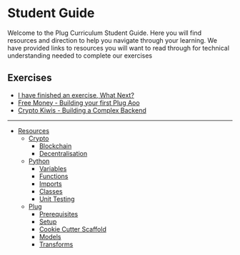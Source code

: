 # Student Guide

Welcome to the Plug Curriculum Student Guide.
Here you will find resources and direction to help you navigate through your learning.
We have provided links to resources you will want to read through for technical understanding needed to complete our exercises

## Exercises

* [I have finished an exercise, What Next?](./what-next.md)
* [Free Money - Building your first Plug Aoo](./free-money.md)
* [Crypto Kiwis - Building a Complex Backend](./crypto-kiwis.md)

---

* [Resources](segments/README.md)
  * [Crypto](segments/crypto/README.md)
    * [Blockchain](segments/crypto/blockchain.md)
    * [Decentralisation](segments/crypto/decentralisation.md)
  * [Python](segments/python/README.md)
    * [Variables](segments/python/variables.md)
    * [Functions](segments/python/functions.md)
    * [Imports](segments/python/imports.md)
    * [Classes](segments/python/classes.md)
    * [Unit Testing](segments/python/unit_testing.md)
  * [Plug](segments/plug/README.md)
    * [Prerequisites](segments/plug/prerequisites.md)
    * [Setup](segments/plug/setup.md)
    * [Cookie Cutter Scaffold](segments/plug/cookie-cutter.md)
    * [Models](segments/plug/models.md)
    * [Transforms](segments/plug/transforms.md)
